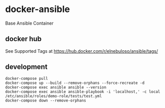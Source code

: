 # docker-ansible

Base Ansible Container

## docker hub

See Supported Tags at https://hub.docker.com/r/elnebuloso/ansible/tags/

## development

```
docker-compose pull
docker-compose up --build --remove-orphans --force-recreate -d
docker-compose exec ansible ansible --version
docker-compose exec ansible ansible-playbook -i 'localhost,' -c local /etc/ansible/roles/demo-role/tests/test.yml
docker-compose down --remove-orphans
```